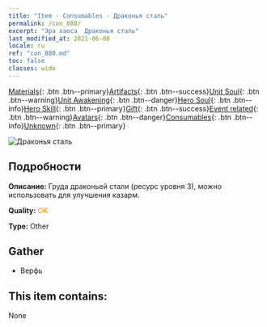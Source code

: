 ```yaml
---
title: "Item - Consumables - Драконья сталь"
permalink: /con_880/
excerpt: "Эра хаоса  Драконья сталь"
last_modified_at: 2021-06-08
locale: ru
ref: "con_880.md"
toc: false
classes: wide
---
```

 [Materials](/ItemsRU/){: .btn .btn--primary}[Artifacts](/ItemsRU/Artifacts/){: .btn .btn--success}[Unit Soul](/ItemsRU/UnitSoul/){: .btn .btn--warning}[Unit Awakening](/ItemsRU/UnitAwakening/){: .btn .btn--danger}[Hero Soul](/ItemsRU/HeroSoul/){: .btn .btn--info}[Hero Skill](/ItemsRU/HeroSkill/){: .btn .btn--primary}[Gift](/ItemsRU/Gift/){: .btn .btn--success}[Event related](/ItemsRU/Events/){: .btn .btn--warning}[Avatars](/ItemsRU/Avatars/){: .btn .btn--danger}[Consumables](/ItemsRU/Consumables/){: .btn .btn--info}[Unknown](/ItemsRU/Unknown/){: .btn .btn--primary}

 ![Драконья сталь](/images/t/i_115.png)

## Подробности
 **Описание:** Груда драконьей стали (ресурс уровня 3), можно использовать для улучшения казарм.

 **Quality:** <span style="color: #FF8C00">OK</span>

 **Type:** Other

## Gather

*    Верфь 

## This item contains:

  None

